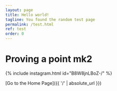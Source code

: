 ```yaml
---
layout: page
title: Hello world!
tagline: You found the random test page
permalink: /test.html
ref: test
order: 0
---
```


# Proving a point mk2

{% include instagram.html id="B8W8jnLBoZ-/" %}

[Go to the Home Page]({{ '/' | absolute_url }})
